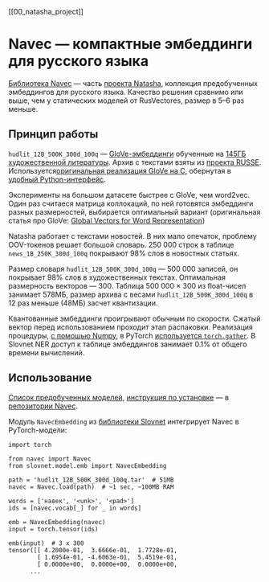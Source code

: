 [[00_natasha_project]]
# Navec — компактные эмбеддинги для русского языка

[Библиотека Navec](https://github.com/natasha/navec) — часть [проекта Natasha](https://github.com/natasha), коллекция предобученных эмбеддингов для русского языка. Качество решения сравнимо или выше, чем у статических моделей от RusVectores, размер в 5–6 раз меньше.

## Принцип работы

`hudlit_12B_500K_300d_100q` — [GloVe-эмбеддинги](https://nlp.stanford.edu/projects/glove/) обученные на [145ГБ художественной литературы](https://github.com/natasha/corus#load_librusec). Архив с текстами взяты из [проекта RUSSE](https://russe.nlpub.org/downloads/). Используется[оригинальная реализация GloVe на C](https://github.com/stanfordnlp/GloVe), обернутая в [удобный Python-интерфейс](https://github.com/natasha/navec/blob/master/navec/train/glove.py).

Эксперименты на большом датасете быстрее с GloVe, чем word2vec. Один раз считаеся матрица коллокаций, по ней готовятся эмбеддинги разных размерностей, выбирается оптимальный вариант (оригинальная статья про GloVe: [Global Vectors for Word Representation](https://nlp.stanford.edu/pubs/glove.pdf))

Natasha работает с текстами новостей. В них мало опечаток, проблему OOV-токенов решает большой словарь. 250 000 строк в таблице `news_1B_250K_300d_100q` покрывают 98% слов в новостных статьях.

Размер словаря `hudlit_12B_500K_300d_100q` — 500 000 записей, он покрывает 98% слов в художественных текстах. Оптимальная размерность векторов — 300. Таблица 500 000 × 300 из float-чисел занимает 578МБ, размер архива с весами `hudlit_12B_500K_300d_100q` в 12 раз меньше (48МБ) засчет квантизации.

Квантованные эмбеддинги проигрывают обычным по скорости. Сжатый вектор перед использованием проходит этап распаковки. Реализация процедуры, [с помощью Numpy](https://github.com/natasha/navec/blob/master/navec/pq.py#L40-L43), в PyTorch [используется `torch.gather`](https://github.com/natasha/slovnet/blob/master/slovnet/model/emb.py#L29-L39). В Slovnet NER доступ к таблице эмбеддингов занимает 0.1% от общего времени вычислений.

## Использование

[Список предобученных моделей](https://github.com/natasha/navec#downloads), [инструкция по установке](https://github.com/natasha/navec#installation) — в [репозитории Navec](https://github.com/natasha/navec).

Модуль `NavecEmbedding` из [библиотеки Slovnet](https://github.com/natasha/slovnet) интегрирует Navec в PyTorch-модели:

```
import torch

from navec import Navec
from slovnet.model.emb import NavecEmbedding

path = 'hudlit_12B_500K_300d_100q.tar'  # 51MB
navec = Navec.load(path)  # ~1 sec, ~100MB RAM

words = ['навек', '<unk>', '<pad>']
ids = [navec.vocab[_] for _ in words]

emb = NavecEmbedding(navec)
input = torch.tensor(ids)

emb(input)  # 3 x 300
tensor([[ 4.2000e-01,  3.6666e-01,  1.7728e-01,
        [ 1.6954e-01, -4.6063e-01,  5.4519e-01,
        [ 0.0000e+00,  0.0000e+00,  0.0000e+00,
	  ...
```